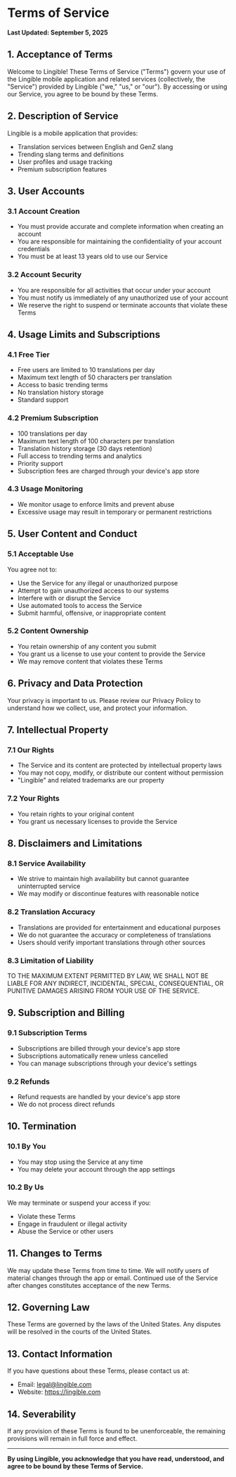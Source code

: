 # Terms of Service

**Last Updated: September 5, 2025**

## 1. Acceptance of Terms

Welcome to Lingible! These Terms of Service ("Terms") govern your use of the Lingible mobile application and related services (collectively, the "Service") provided by Lingible ("we," "us," or "our"). By accessing or using our Service, you agree to be bound by these Terms.

## 2. Description of Service

Lingible is a mobile application that provides:
- Translation services between English and GenZ slang
- Trending slang terms and definitions
- User profiles and usage tracking
- Premium subscription features

## 3. User Accounts

### 3.1 Account Creation
- You must provide accurate and complete information when creating an account
- You are responsible for maintaining the confidentiality of your account credentials
- You must be at least 13 years old to use our Service

### 3.2 Account Security
- You are responsible for all activities that occur under your account
- You must notify us immediately of any unauthorized use of your account
- We reserve the right to suspend or terminate accounts that violate these Terms

## 4. Usage Limits and Subscriptions

### 4.1 Free Tier
- Free users are limited to 10 translations per day
- Maximum text length of 50 characters per translation
- Access to basic trending terms
- No translation history storage
- Standard support

### 4.2 Premium Subscription
- 100 translations per day
- Maximum text length of 100 characters per translation
- Translation history storage (30 days retention)
- Full access to trending terms and analytics
- Priority support
- Subscription fees are charged through your device's app store

### 4.3 Usage Monitoring
- We monitor usage to enforce limits and prevent abuse
- Excessive usage may result in temporary or permanent restrictions

## 5. User Content and Conduct

### 5.1 Acceptable Use
You agree not to:
- Use the Service for any illegal or unauthorized purpose
- Attempt to gain unauthorized access to our systems
- Interfere with or disrupt the Service
- Use automated tools to access the Service
- Submit harmful, offensive, or inappropriate content

### 5.2 Content Ownership
- You retain ownership of any content you submit
- You grant us a license to use your content to provide the Service
- We may remove content that violates these Terms

## 6. Privacy and Data Protection

Your privacy is important to us. Please review our Privacy Policy to understand how we collect, use, and protect your information.

## 7. Intellectual Property

### 7.1 Our Rights
- The Service and its content are protected by intellectual property laws
- You may not copy, modify, or distribute our content without permission
- "Lingible" and related trademarks are our property

### 7.2 Your Rights
- You retain rights to your original content
- You grant us necessary licenses to provide the Service

## 8. Disclaimers and Limitations

### 8.1 Service Availability
- We strive to maintain high availability but cannot guarantee uninterrupted service
- We may modify or discontinue features with reasonable notice

### 8.2 Translation Accuracy
- Translations are provided for entertainment and educational purposes
- We do not guarantee the accuracy or completeness of translations
- Users should verify important translations through other sources

### 8.3 Limitation of Liability
TO THE MAXIMUM EXTENT PERMITTED BY LAW, WE SHALL NOT BE LIABLE FOR ANY INDIRECT, INCIDENTAL, SPECIAL, CONSEQUENTIAL, OR PUNITIVE DAMAGES ARISING FROM YOUR USE OF THE SERVICE.

## 9. Subscription and Billing

### 9.1 Subscription Terms
- Subscriptions are billed through your device's app store
- Subscriptions automatically renew unless cancelled
- You can manage subscriptions through your device's settings

### 9.2 Refunds
- Refund requests are handled by your device's app store
- We do not process direct refunds

## 10. Termination

### 10.1 By You
- You may stop using the Service at any time
- You may delete your account through the app settings

### 10.2 By Us
We may terminate or suspend your access if you:
- Violate these Terms
- Engage in fraudulent or illegal activity
- Abuse the Service or other users

## 11. Changes to Terms

We may update these Terms from time to time. We will notify users of material changes through the app or email. Continued use of the Service after changes constitutes acceptance of the new Terms.

## 12. Governing Law

These Terms are governed by the laws of the United States. Any disputes will be resolved in the courts of the United States.

## 13. Contact Information

If you have questions about these Terms, please contact us at:
- Email: legal@lingible.com
- Website: https://lingible.com

## 14. Severability

If any provision of these Terms is found to be unenforceable, the remaining provisions will remain in full force and effect.

---

**By using Lingible, you acknowledge that you have read, understood, and agree to be bound by these Terms of Service.**
